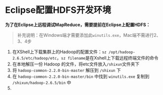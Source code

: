 # Eclipse配置HDFS开发环境
**为了在Eclipse上远程调试MapReduce，需要提前在Eclipse上配置HDFS：**

> 补充说明：在Windows端才需要添加此`winutils.exe`，Mac端不需进行2、3、4步

1. 在XShell上下载集群上的Hadoop的配置文件：```sz /opt/hadoop-2.6.5/etc/hadoop/etc```，`sz filename`是在Xshell上下载远程终端文件的命令
2. 在本地解压一份 Hadoop 的文件，将etc文件放入` /shixun `文件夹下
3. 将 `hadoop-common-2.2.0-bin-master` 解压到 `/shixun` 下
4. 在 `hadoop-common-2.2.0-bin-master/bin` 中找到 `winutils.exe` 复制到 `/shixun/hadoop-2.6.5/bin` 中
5. 
